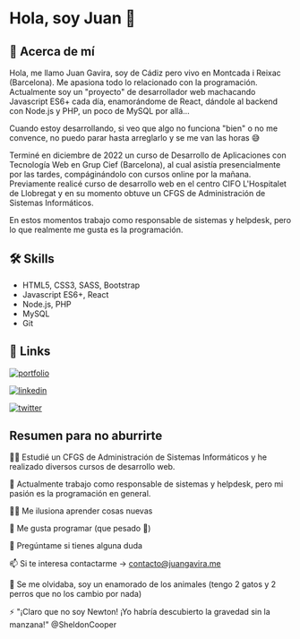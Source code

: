 # Hola, soy Juan 🐸


## 🚀 Acerca de mí

Hola, me llamo Juan Gavira, soy de Cádiz pero vivo en Montcada i Reixac (Barcelona). Me apasiona todo lo relacionado con la programación. 
Actualmente soy un "proyecto" de desarrollador web machacando Javascript ES6+ cada día, enamorándome de React, 
dándole al backend con Node.js y PHP, un poco de MySQL por allá...

Cuando estoy desarrollando, si veo que algo no funciona "bien" o no me convence, no puedo parar hasta arreglarlo 
y se me van las horas 😅

Terminé en diciembre de 2022 un curso de Desarrollo de Aplicaciones con Tecnología Web en Grup Cief (Barcelona), 
al cual asistía presencialmente por las tardes, compáginándolo con cursos online por la mañana. Previamente 
realicé curso de desarrollo web en el centro CIFO L'Hospitalet de Llobregat y en su momento obtuve un CFGS de 
Administración de Sistemas Informáticos.

En estos momentos trabajo como responsable de sistemas y helpdesk, pero lo que realmente me gusta es la programación. 

## 🛠 Skills

- HTML5, CSS3, SASS, Bootstrap
- Javascript ES6+, React
- Node.js, PHP
- MySQL
- Git

## 🔗 Links
[![portfolio](https://img.shields.io/badge/my_portfolio-000?style=for-the-badge&logo=ko-fi&logoColor=white)](https://www.juangavira.me/)

[![linkedin](https://img.shields.io/badge/linkedin-0A66C2?style=for-the-badge&logo=linkedin&logoColor=white)](https://www.linkedin.com/in/juan-gavira-763786242/)

[![twitter](https://img.shields.io/badge/twitter-1DA1F2?style=for-the-badge&logo=twitter&logoColor=white)](https://twitter.com/juangaviraweb/)


## Resumen para no aburrirte

👩‍💻 Estudié un CFGS de Administración de Sistemas Informáticos y he realizado diversos cursos de desarrollo web. 

🧠 Actualmente trabajo como responsable de sistemas y helpdesk, pero mi pasión es la programación en general.

👯‍♀️ Me ilusiona aprender cosas nuevas

🤔 Me gusta programar (que pesado 🦥)

💬 Pregúntame si tienes alguna duda

📫 Si te interesa contactarme -> contacto@juangavira.me

🐶 Se me olvidaba, soy un enamorado de los animales (tengo 2 gatos y 2 perros que no los cambio por nada)

⚡️ "¡Claro que no soy Newton! ¡Yo habría descubierto la gravedad sin la manzana!" @SheldonCooper

